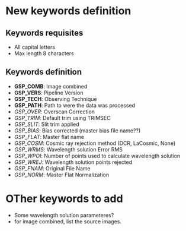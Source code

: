 # New keywords definition

## Keywords requisites

- All capital letters
- Max length 8 characters

## Keywords definition

- **GSP_COMB**: Image combined
- **GSP_VERS**: Pipeline Version
- **GSP_TECH**: Observing Technique
- **GSP_PATH**: Path to were the data was processed
- *GSP_OVER*: Overscan Correction
- *GSP_TRIM*: Default trim using TRIMSEC
- *GSP_SLIT*: Slit trim applied
- *GSP_BIAS*: Bias corrected (master bias file name??)
- *GSP_FLAT*: Master flat name
- *GSP_COSM*: Cosmic ray rejection method (DCR, LaCosmic, None)
- *GSP_WRMS*: Wavelength solution Error RMS
- *GSP_WPOI*: Number of points used to calculate wavelength solution
- *GSP_WREJ*: Wavelength solution points rejected 
- *GSP_FNAM*: Original File Name
- *GSP_NORM*: Master Flat Normalization


# OTher keywords to add

- Some wavelength solution parameteres?
- for image combined, list the source images.